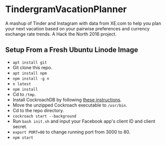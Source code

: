 # TindergramVacationPlanner
A mashup of Tinder and Instagram with data from XE.com to help you plan your next vacation based on your pairwise preferences and currency exchange rate trends. A Hack the North 2016 project.

## Setup From a Fresh Ubuntu Linode Image
- `apt install git`
- Git clone this repo.
- `apt install npm`
- `npm install -g n`
- `n latest`
- `npm install`
- Cd to `/tmp`.
- Install CockroachDB by following [these instructions](https://www.cockroachlabs.com/docs/install-cockroachdb.html).
- Move the unzipped Cockroach executable to `/usr/bin`.
- Cd to the repo directory.
- `cockroach start --background`
- Run `bash init.sh` and input your Facebook app's client ID and client secret.
- `export PORT=80` to change running port from 3000 to 80.
- `npm start`
